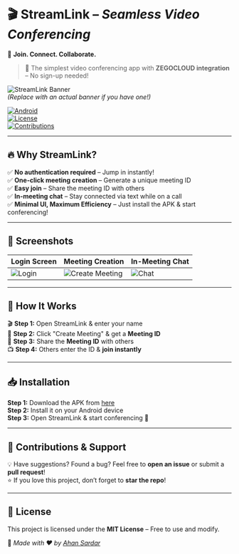 # 🎬 **StreamLink** – *Seamless Video Conferencing*  
🚀 **Join. Connect. Collaborate.**  
> 🎥 The simplest video conferencing app with **ZEGOCLOUD integration** – No sign-up needed!  

![StreamLink Banner](https://raw.githubusercontent.com/yourusername/StreamLink/main/screenshots/banner.png)  
*(Replace with an actual banner if you have one!)*  

[![Android](https://img.shields.io/badge/Android-Kotlin-blue?style=for-the-badge&logo=android)](https://developer.android.com/)  
[![License](https://img.shields.io/badge/License-MIT-green?style=for-the-badge)](https://opensource.org/licenses/MIT)  
[![Contributions](https://img.shields.io/badge/Contributions-Welcome-orange?style=for-the-badge)](#-contributions)  

---

## 🔥 **Why StreamLink?**  
✅ **No authentication required** – Jump in instantly!  
✅ **One-click meeting creation** – Generate a unique meeting ID  
✅ **Easy join** – Share the meeting ID with others  
✅ **In-meeting chat** – Stay connected via text while on a call  
✅ **Minimal UI, Maximum Efficiency** – Just install the APK & start conferencing!  

---

## 📸 **Screenshots**  

| Login Screen  | Meeting Creation  | In-Meeting Chat  |
|--------------|-----------------|----------------|
| ![Login](screenshots/login.png) | ![Create Meeting](screenshots/create_meeting.png) | ![Chat](screenshots/in_meeting_chat.png) |


---

## 🎯 **How It Works**  
🎬 **Step 1:** Open StreamLink & enter your name  
📢 **Step 2:** Click "Create Meeting" & get a **Meeting ID**  
📡 **Step 3:** Share the **Meeting ID** with others  
📺 **Step 4:** Others enter the ID & **join instantly**  

---

## 📥 **Installation**  
**Step 1:** Download the APK from [here](https://github.com/yourusername/StreamLink/releases)  
**Step 2:** Install it on your Android device  
**Step 3:** Open StreamLink & start conferencing 🎉  

---

## 🤝 **Contributions & Support**  
💡 Have suggestions? Found a bug? Feel free to **open an issue** or submit a **pull request**!  
⭐ If you love this project, don’t forget to **star the repo**!  

---

## 📜 **License**  
This project is licensed under the **MIT License** – Free to use and modify.  

🚀 *Made with ❤️ by [Ahan Sardar](https://github.com/ahansardar)*  
